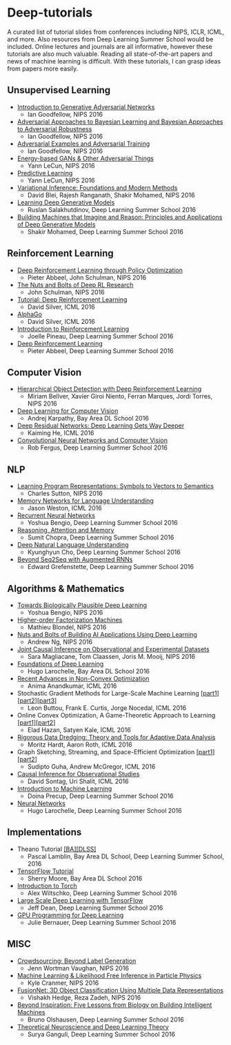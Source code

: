 # Deep-tutorials
A curated list of tutorial slides from conferences including NIPS, ICLR, ICML, and more. Also resources from Deep Learning Summer School would be included. Online lectures and journals are all informative, however these tutorials are also much valuable. Reading all state-of-the-art papers and news of machine learning is difficult. With these tutorials, I can grasp ideas from papers more easily.


## Unsupervised Learning
* [Introduction to Generative Adversarial Networks](http://www.iangoodfellow.com/slides/2016-12-9-gans.pdf)
  * Ian Goodfellow, NIPS 2016
* [Adversarial Approaches to Bayesian Learning and Bayesian Approaches to Adversarial Robustness](http://www.iangoodfellow.com/slides/2016-12-10-bayes.pdf)
  * Ian Goodfellow, NIPS 2016
* [Adversarial Examples and Adversarial Training](http://www.iangoodfellow.com/slides/2016-12-9-AT.pdf)
  * Ian Goodfellow, NIPS 2016
* [Energy-based GANs & Other Adversarial Things](https://drive.google.com/file/d/0BxKBnD5y2M8NbzBUbXRwUDBZOVU/view)
  * Yann LeCun, NIPS 2016
* [Predictive Learning](https://drive.google.com/file/d/0BxKBnD5y2M8NREZod0tVdW5FLTQ/view)
  * Yann LeCun, NIPS 2016
* [Variational Inference: Foundations and Modern Methods](http://www.cs.columbia.edu/~blei/talks/2016_NIPS_VI_tutorial.pdf)
  * David Blei, Rajesh Ranganath, Shakir Mohamed, NIPS 2016
* [Learning Deep Generative Models](https://drive.google.com/open?id=0B_wzP_JlVFcKYXZKTkJWUWE2NjA)
  * Ruslan Salakhutdinov, Deep Learning Summer School 2016
* [Building Machines that Imagine and Reason: Principles and Applications of Deep Generative Models](https://drive.google.com/open?id=0B_wzP_JlVFcKMnFMNnAtYTVkV28)
  * Shakir Mohamed, Deep Learning Summer School 2016


## Reinforcement Learning
* [Deep Reinforcement Learning through Policy Optimization](https://people.eecs.berkeley.edu/~pabbeel/nips-tutorial-policy-optimization-Schulman-Abbeel.pdf)
  * Pieter Abbeel, John Schulman, NIPS 2016
* [The Nuts and Bolts of Deep RL Research](http://rll.berkeley.edu/deeprlcourse/docs/nuts-and-bolts.pdf)
  * John Schulman, NIPS 2016
* [Tutorial: Deep Reinforcement Learning](http://icml.cc/2016/tutorials/deep_rl_tutorial.pdf)
  * David Silver, ICML 2016
* [AlphaGo](http://icml.cc/2016/tutorials/AlphaGo-tutorial-slides.pdf)
  * David Silver, ICML 2016
* [Introduction to Reinforcement Learning](https://drive.google.com/open?id=0B_wzP_JlVFcKdDg4Yy1XQTBZLUhGTG5tT29reXdYcXdES1lv)
  * Joelle Pineau, Deep Learning Summer School 2016
* [Deep Reinforcement Learning](https://drive.google.com/open?id=0B_wzP_JlVFcKS2dDWUZqTTZGalU)
  * Pieter Abbeel, Deep Learning Summer School 2016


## Computer Vision
* [Hierarchical Object Detection with Deep Reinforcement Learning](http://www.slideshare.net/xavigiro/hierarchical-object-detection-with-deep-reinforcement-learning)
  * Miriam Bellver, Xavier Giroi Niento, Ferran Marques, Jordi Torres, NIPS 2016
* [Deep Learning for Computer Vision](https://tensorflowkorea.files.wordpress.com/2016/09/bay-area-deep-learning-school-presentation.pdf)
  * Andrej Karpathy, Bay Area DL School 2016
* [Deep Residual Networks: Deep Learning Gets Way Deeper](http://icml.cc/2016/tutorials/icml2016_tutorial_deep_residual_networks_kaiminghe.pdf)
  * Kaiming He, ICML 2016
* [Convolutional Neural Networks and Computer Vision](https://drive.google.com/file/d/0B_wzP_JlVFcKRkhra0dzUEdKLWc/view?usp=sharing)
  * Rob Fergus, Deep Learning Summer School 2016

  
## NLP
* [Learning Program Representations: Symbols to Vectors to Semantics](http://homepages.inf.ed.ac.uk/csutton/talks/nampi2016-talk-sutton/nampi-sutton-2016.pdf)
  * Charles Sutton, NIPS 2016
* [Memory Networks for Language Understanding](http://www.thespermwhale.com/jaseweston/icml2016/icml2016-memnn-tutorial.pdf)
  * Jason Weston, ICML 2016
* [Recurrent Neural Networks](https://drive.google.com/file/d/0B_wzP_JlVFcKdlhTUG9KMTVjLVNhMlJKYnJybC1BcDJEVngw/view?usp=sharing)
  * Yoshua Bengio, Deep Learning Summer School 2016
* [Reasoning, Attention and Memory](https://drive.google.com/open?id=0B_wzP_JlVFcKbHdpYVdZMjg3eTBQd2F1OG9QZlVhOGJoX0dz)
  * Sumit Chopra, Deep Learning Summer School 2016
* [Deep Natural Language Understanding](https://drive.google.com/open?id=0B_wzP_JlVFcKc0xrMjRhRU9DN2JRQlB0TjdkdmpLZ0FSaTFZ)
  * Kyunghyun Cho, Deep Learning Summer School 2016
* [Beyond Seq2Seq with Augmented RNNs](https://drive.google.com/open?id=0B_wzP_JlVFcKYTFaTVFJN18tbmtkX2V0WEEtWXVSdDV4UHVZ)
  * Edward Grefenstette, Deep Learning Summer School 2016
  

## Algorithms & Mathematics
* [Towards Biologically Plausible Deep Learning](http://www.iro.umontreal.ca/~bengioy/talks/Brains+Bits-NIPS2016Workshop.pptx.pdf)
  * Yoshua Bengio, NIPS 2016
* [Higher-order Factorization Machines](http://www.mblondel.org/talks/mblondel-stair-2016-09.pdf)
  * Mathieu Blondel, NIPS 2016
* [Nuts and Bolts of Building AI Applications Using Deep Learning](https://www.dropbox.com/s/dyjdq1prjbs8pmc/NIPS2016%20-%20Pages%202-6%20(1).pdf)
  * Andrew Ng, NIPS 2016
* [Joint Causal Inference on Observational and Experimental Datasets](http://www.slideshare.net/SaraMagliacane/talk-joint-causal-inference-on-observational-and-experimental-data-nips-2016-what-if-workshop-poster)
  * Sara Magliacane, Tom Claassen, Joris M. Mooij, NIPS 2016
* [Foundations of Deep Learning](https://tensorflowkorea.files.wordpress.com/2016/09/hugo_dlss.pdf)
  * Hugo Larochelle, Bay Area DL School 2016
* [Recent Advances in Non-Convex Optimization](http://newport.eecs.uci.edu/anandkumar/slides/icml2016-tutorial.pdf)
  * Anima Anandkumar, ICML 2016
* Stochastic Gradient Methods for Large-Scale Machine Learning [[part1]](http://icml.cc/2016/tutorials/part-1.pdf)[[part2]](http://icml.cc/2016/tutorials/part-2.pdf)[[part3]](http://icml.cc/2016/tutorials/part-3.pdf)
  * Leon Buttou, Frank E. Curtis, Jorge Nocedal, ICML 2016
* Online Convex Optimization, A Game-Theoretic Approach to Learning [[part1]](http://www.cs.princeton.edu/~ehazan/tutorial/OCO-tutorial-part1.pdf)[[part2]](http://www.cs.princeton.edu/~ehazan/tutorial/OCO-tutorial-part2.pdf)
  * Elad Hazan, Satyen Kale, ICML 2016
* [Rigorous Data Dredging: Theory and Tools for Adaptive Data Analysis](http://www.cis.upenn.edu/~aaroth/Papers/icmltutorial.pptx)
  * Moritz Hardt, Aaron Roth, ICML 2016
* Graph Sketching, Streaming, and Space-Efficient Optimization [[part1]](http://icml.cc/2016/tutorials/16-icml-part1.pdf)[[part2]](http://icml.cc/2016/tutorials/16-icml-part2.pdf)
  * Sudipto Guha, Andrew McGregor, ICML 2016
* [Causal Inference for Observational Studies](http://www.cs.nyu.edu/~shalit/slides.pdf)
  * David Sontag, Uri Shalit, ICML 2016
* [Introduction to Machine Learning](https://drive.google.com/file/d/0B_wzP_JlVFcKTHF1RmxSbmJSb200WUVpLVFNX21nYkdjLWJv/view?usp=sharing)
  * Doina Precup, Deep Learning Summer School 2016
* [Neural Networks](https://drive.google.com/file/d/0B_wzP_JlVFcKRDNuOXF2WnpLSzg/view?usp=sharing)
  * Hugo Larochelle, Deep Learning Summer School 2016


## Implementations
* Theano Tutorial [[BA]](https://github.com/lamblin/bayareadlschool)[[DLSS]](https://github.com/mila-udem/summerschool2016/raw/master/theano/course/intro_theano.pdf)
  * Pascal Lamblin, Bay Area DL School, Deep Learning Summer School, 2016
* [TensorFlow Tutorial](https://github.com/sherrym/tf-tutorial/raw/master/DeepLearningSchool2016.pdf)
  * Sherry Moore, Bay Area DL School 2016
* [Introduction to Torch](https://drive.google.com/file/d/0B_wzP_JlVFcKWndJTEk3a2NDX0U/view?usp=sharing)
  * Alex Wiltschko, Deep Learning Summer School 2016
* [Large Scale Deep Learning with TensorFlow](https://drive.google.com/open?id=0B_wzP_JlVFcKS2lydm5JdV9kMk1yUENoalA5TG5PV0lqWS1v)
  * Jeff Dean, Deep Learning Summer School 2016
* [GPU Programming for Deep Learning](https://drive.google.com/open?id=0B_wzP_JlVFcKMXhjS21wVG92b0Npem5reUlUeThSZG1oV2U4)
  * Julie Bernauer, Deep Learning Summer School 2016
  

## MISC
* [Crowdsourcing: Beyond Label Generation](http://www.jennwv.com/projects/crowdtutorial/crowdslides.pdf)
  * Jenn Wortman Vaughan, NIPS 2016
* [Machine Learning & Likelihood Free Inference in Particle Physics](https://figshare.com/articles/NIPS_2016_Keynote_Machine_Learning_Likelihood_Free_Inference_in_Particle_Physics/4291565)
  * Kyle Cranmer, NIPS 2016
* [FusionNet: 3D Object Classification Using Multiple Data Representations](http://matroid.com/papers/fusionnet_slides.pdf)
  * Vishakh Hedge, Reza Zadeh, NIPS 2016
* [Beyond Inspiration: Five Lessons from Biology on Building Intelligent Machines](https://drive.google.com/open?id=0B_wzP_JlVFcKMUF4aUJNS3F5Tm1pUzhKTEZQV25nYjY1MXVj)
  * Bruno Olshausen, Deep Learning Summer School 2016
* [Theoretical Neuroscience and Deep Learning Theory](https://drive.google.com/open?id=0B_wzP_JlVFcKeVRfVVNKX0NMelE)
  * Surya Ganguli, Deep Learning Summer School 2016
